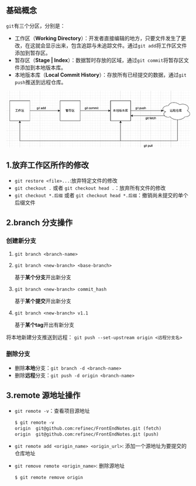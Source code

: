 ## 基础概念

`git`有三个分区，分别是：

- 工作区（**Working Directory**）：开发者直接编辑的地方，只要文件发生了更改，在这就会显示出来，包含追踪与未追踪文件。通过`git add`将工作区文件添加到暂存区。
- 暂存区（**Stage | Index**）：数据暂时存放的区域，通过`git commit`将暂存区文件添加到本地版本库。
- 本地版本库（**Local Commit History**）：存放所有已经提交的数据，通过`git push`推送到远程仓库。

![image-20220807194628700](../../assets/github/image-20220807194628700.png)

## 1.放弃工作区所作的修改

* `git restore <file>...`:放弃特定文件的修改
* `git checkout .` 或者 `git checkout head .`：放弃所有文件的修改
* `git checkout *.后缀` 或者 `git checkout head *.后缀`：撤销尚未提交的单个后缀文件

## 2.branch 分支操作

### 创建新分支

1. `git branch <branch-name>`

2. `git branch <new-branch> <base-branch>`

   基于**某个分支**开出新分支

3. `git branch <new-branch> commit_hash`

   基于**某个提交**开出新分支

4. `git branch <new-branch> v1.1`

   基于**某个tag**开出有新分支

将本地新建分支推送到远程： `git push --set-upstream origin <远程分支名>`

### 删除分支

* 删除**本地**分支：`git branch -d <branch-name>`
* 删除**远程**分支：`git push -d origin <branch-name>`



## 3.remote 源地址操作

* `git remote -v`：查看项目源地址

  ```shell
  $ git remote -v
  origin  git@github.com:refinec/FrontEndNotes.git (fetch)
  origin  git@github.com:refinec/FrontEndNotes.git (push) 
  ```

* `git remote add <origin_name> <origin_url>`: 添加一个源地址为要提交的仓库地址

* `git remove remote <origin_name>`: 删除源地址

  ```shell
  $ git remote remove origin
  ```





